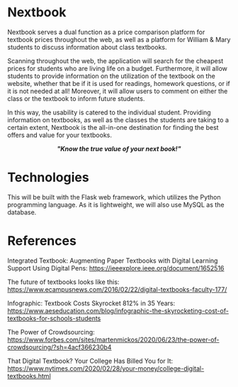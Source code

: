 # Nextbook
Nextbook serves a dual function as a price comparison platform for textbook prices throughout the web, as well as a platform for William & Mary students to discuss information about class textbooks.

Scanning throughout the web, the application will search for the cheapest prices for students who are living life on a budget.
Furthermore, it will allow students to provide information on the utilization of the textbook on the website, whether that be if it is used for readings, homework questions, or if it is not needed at all! Moreover, it will allow users to comment on either the class or the textbook to inform future students.

In this way, the usability is catered to the individual student. Providing information on textbooks, as well as the classes the students
are taking to a certain extent, Nextbook is the all-in-one destination for finding the best offers and value for your textbooks.

_**<div align="center"> "Know the true value of your next book!"</div>**_

# Technologies
This will be built with the Flask web framework, which utilizes the Python programming language. As it is lightweight, we will also use MySQL as the database.

# References
Integrated Textbook: Augmenting Paper Textbooks with Digital Learning Support Using Digital Pens:
https://ieeexplore.ieee.org/document/1652516


The future of textbooks looks like this:
https://www.ecampusnews.com/2016/02/22/digital-textbooks-faculty-177/


Infographic: Textbook Costs Skyrocket 812% in 35 Years:
https://www.aeseducation.com/blog/infographic-the-skyrocketing-cost-of-textbooks-for-schools-students


The Power of Crowdsourcing:
https://www.forbes.com/sites/martenmickos/2020/06/23/the-power-of-crowdsourcing/?sh=4acf366230b4


That Digital Textbook? Your College Has Billed You for It:
https://www.nytimes.com/2020/02/28/your-money/college-digital-textbooks.html
